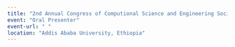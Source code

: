 ```yaml
---
title: "2nd Annual Congress of Computional Science and Engineering Society of Ethiopia(CSESE)"
event: "Oral Presenter"
event-url: " " 
location: "Addis Ababa University, Ethiopia"
---
```


